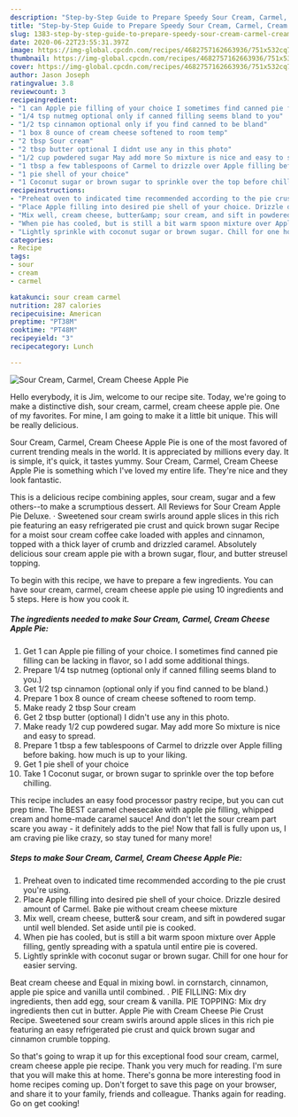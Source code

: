 ```yaml
---
description: "Step-by-Step Guide to Prepare Speedy Sour Cream, Carmel, Cream Cheese Apple Pie"
title: "Step-by-Step Guide to Prepare Speedy Sour Cream, Carmel, Cream Cheese Apple Pie"
slug: 1383-step-by-step-guide-to-prepare-speedy-sour-cream-carmel-cream-cheese-apple-pie
date: 2020-06-22T23:55:31.397Z
image: https://img-global.cpcdn.com/recipes/4682757162663936/751x532cq70/sour-cream-carmel-cream-cheese-apple-pie-recipe-main-photo.jpg
thumbnail: https://img-global.cpcdn.com/recipes/4682757162663936/751x532cq70/sour-cream-carmel-cream-cheese-apple-pie-recipe-main-photo.jpg
cover: https://img-global.cpcdn.com/recipes/4682757162663936/751x532cq70/sour-cream-carmel-cream-cheese-apple-pie-recipe-main-photo.jpg
author: Jason Joseph
ratingvalue: 3.8
reviewcount: 3
recipeingredient:
- "1 can Apple pie filling of your choice I sometimes find canned pie filling can be lacking in flavor so I add some additional things"
- "1/4 tsp nutmeg optional only if canned filling seems bland to you"
- "1/2 tsp cinnamon optional only if you find canned to be bland"
- "1 box 8 ounce of cream cheese softened to room temp"
- "2 tbsp Sour cream"
- "2 tbsp butter optional I didnt use any in this photo"
- "1/2 cup powdered sugar May add more So mixture is nice and easy to spread"
- "1 tbsp a few tablespoons of Carmel to drizzle over Apple filling before baking how much is up to your liking"
- "1 pie shell of your choice"
- "1 Coconut sugar or brown sugar to sprinkle over the top before chilling"
recipeinstructions:
- "Preheat oven to indicated time recommended according to the pie crust you&#39;re using."
- "Place Apple filling into desired pie shell of your choice. Drizzle desired amount of Carmel. Bake pie without cream cheese mixture"
- "Mix well, cream cheese, butter&amp; sour cream, and sift in powdered sugar until well blended. Set aside until pie is cooked."
- "When pie has cooled, but is still a bit warm spoon mixture over Apple filling, gently spreading with a spatula until entire pie is covered."
- "Lightly sprinkle with coconut sugar or brown sugar. Chill for one hour for easier serving."
categories:
- Recipe
tags:
- sour
- cream
- carmel

katakunci: sour cream carmel 
nutrition: 287 calories
recipecuisine: American
preptime: "PT38M"
cooktime: "PT48M"
recipeyield: "3"
recipecategory: Lunch

---
```



![Sour Cream, Carmel, Cream Cheese Apple Pie](https://img-global.cpcdn.com/recipes/4682757162663936/751x532cq70/sour-cream-carmel-cream-cheese-apple-pie-recipe-main-photo.jpg)

Hello everybody, it is Jim, welcome to our recipe site. Today, we're going to make a distinctive dish, sour cream, carmel, cream cheese apple pie. One of my favorites. For mine, I am going to make it a little bit unique. This will be really delicious.

Sour Cream, Carmel, Cream Cheese Apple Pie is one of the most favored of current trending meals in the world. It is appreciated by millions every day. It is simple, it's quick, it tastes yummy. Sour Cream, Carmel, Cream Cheese Apple Pie is something which I've loved my entire life. They're nice and they look fantastic.

This is a delicious recipe combining apples, sour cream, sugar and a few others--to make a scrumptious dessert. All Reviews for Sour Cream Apple Pie Deluxe. · Sweetened sour cream swirls around apple slices in this rich pie featuring an easy refrigerated pie crust and quick brown sugar Recipe for a moist sour cream coffee cake loaded with apples and cinnamon, topped with a thick layer of crumb and drizzled caramel. Absolutely delicious sour cream apple pie with a brown sugar, flour, and butter streusel topping.


To begin with this recipe, we have to prepare a few ingredients. You can have sour cream, carmel, cream cheese apple pie using 10 ingredients and 5 steps. Here is how you cook it.

<!--inarticleads1-->

##### The ingredients needed to make Sour Cream, Carmel, Cream Cheese Apple Pie:

1. Get 1 can Apple pie filling of your choice. I sometimes find canned pie filling can be lacking in flavor, so I add some additional things.
1. Prepare 1/4 tsp nutmeg (optional only if canned filling seems bland to you.)
1. Get 1/2 tsp cinnamon (optional only if you find canned to be bland.)
1. Prepare 1 box 8 ounce of cream cheese softened to room temp.
1. Make ready 2 tbsp Sour cream
1. Get 2 tbsp butter (optional) I didn&#39;t use any in this photo.
1. Make ready 1/2 cup powdered sugar. May add more So mixture is nice and easy to spread.
1. Prepare 1 tbsp a few tablespoons of Carmel to drizzle over Apple filling before baking. how much is up to your liking.
1. Get 1 pie shell of your choice
1. Take 1 Coconut sugar, or brown sugar to sprinkle over the top before chilling.


This recipe includes an easy food processor pastry recipe, but you can cut prep time. The BEST caramel cheesecake with apple pie filling, whipped cream and home-made caramel sauce! And don&#39;t let the sour cream part scare you away - it definitely adds to the pie! Now that fall is fully upon us, I am craving pie like crazy, so stay tuned for many more! 

<!--inarticleads2-->

##### Steps to make Sour Cream, Carmel, Cream Cheese Apple Pie:

1. Preheat oven to indicated time recommended according to the pie crust you&#39;re using.
1. Place Apple filling into desired pie shell of your choice. Drizzle desired amount of Carmel. Bake pie without cream cheese mixture
1. Mix well, cream cheese, butter&amp; sour cream, and sift in powdered sugar until well blended. Set aside until pie is cooked.
1. When pie has cooled, but is still a bit warm spoon mixture over Apple filling, gently spreading with a spatula until entire pie is covered.
1. Lightly sprinkle with coconut sugar or brown sugar. Chill for one hour for easier serving.


Beat cream cheese and Equal in mixing bowl. in cornstarch, cinnamon, apple pie spice and vanilla until combined. . PIE FILLING: Mix dry ingredients, then add egg, sour cream &amp; vanilla. PIE TOPPING: Mix dry ingredients then cut in butter. Apple Pie with Cream Cheese Pie Crust Recipe. Sweetened sour cream swirls around apple slices in this rich pie featuring an easy refrigerated pie crust and quick brown sugar and cinnamon crumble topping. 

So that's going to wrap it up for this exceptional food sour cream, carmel, cream cheese apple pie recipe. Thank you very much for reading. I'm sure that you will make this at home. There's gonna be more interesting food in home recipes coming up. Don't forget to save this page on your browser, and share it to your family, friends and colleague. Thanks again for reading. Go on get cooking!
